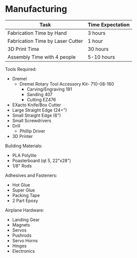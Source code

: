 # Manufacturing
| Task | Time Expectation |
|----------------|-------|
| Fabrication Time by Hand | 3 hours |
| Fabrication Time by Laser Cutter | 1 hour |
| 3D Print Time | 30 hours |
| Assembly Time with 4 people | 5-10 hours |



Tools Required:
- Dremel
  - Dremel Rotary Tool Accessory Kit- 710-08-160
    - Carving/Engraving 191
    - Sanding 407
    - Cutting EZ476 
- EXacto Knife/Box Cutter
- Large Straight Edge (24+")
- Small Straight Edge (6")
- Small Screwdrivers
- Drill
  - Phillip Driver
- 3D Printer

Building Materials:
- PLA Polylite
- Poasterboard (qt 5, 22"x28")
- 1/8" Rods

Adhesives and Fasteners:
- Hot Glue
- Super Glue
- Packing Tape
- 2 Part Epoxy

Airplane Hardware:
- Landing Gear
- Magnets
- Servos
- Pushrods
- Servo Horns
- Hinges
- Electronics



